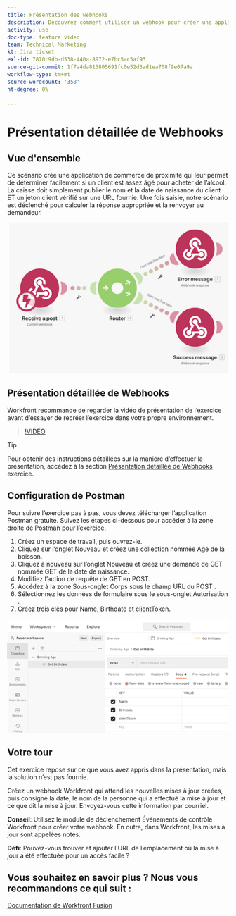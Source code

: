 ```yaml
---
title: Présentation des webhooks
description: Découvrez comment utiliser un webhook pour créer une application afin de déterminer si un client est assez âgé pour acheter de l’alcool, le tout dans [!DNL Adobe Workfront Fusion].
activity: use
doc-type: feature video
team: Technical Marketing
kt: Jira ticket
exl-id: 7870c9db-d538-440a-8972-e7bc5ac5af93
source-git-commit: 1f7a4da813805691fc0e52d3ad1ea708f9e07a9a
workflow-type: tm+mt
source-wordcount: '358'
ht-degree: 0%

---
```


# Présentation détaillée de Webhooks

## Vue d&#39;ensemble

Ce scénario crée une application de commerce de proximité qui leur permet de déterminer facilement si un client est assez âgé pour acheter de l’alcool. La caisse doit simplement publier le nom et la date de naissance du client ET un jeton client vérifié sur une URL fournie. Une fois saisie, notre scénario est déclenché pour calculer la réponse appropriée et la renvoyer au demandeur.

![Une image à l’aide du module switch](assets/beyond-basic-modules-5.png)

## Présentation détaillée de Webhooks

Workfront recommande de regarder la vidéo de présentation de l’exercice avant d’essayer de recréer l’exercice dans votre propre environnement.

>[!VIDEO](https://video.tv.adobe.com/v/335292/?quality=12)

>[!TIP]
>
>Pour obtenir des instructions détaillées sur la manière d’effectuer la présentation, accédez à la section [Présentation détaillée de Webhooks](https://experienceleague.adobe.com/docs/workfront-learn/tutorials-workfront/fusion/exercises/webhooks.html?lang=en) exercice.

## Configuration de Postman

Pour suivre l’exercice pas à pas, vous devez télécharger l’application Postman gratuite. Suivez les étapes ci-dessous pour accéder à la zone droite de Postman pour l’exercice.

1. Créez un espace de travail, puis ouvrez-le.
1. Cliquez sur l’onglet Nouveau et créez une collection nommée Age de la boisson.
1. Cliquez à nouveau sur l’onglet Nouveau et créez une demande de GET nommée GET de la date de naissance.
1. Modifiez l’action de requête de GET en POST.
1. Accédez à la zone Sous-onglet Corps sous le champ URL du POST .
1. Sélectionnez les données de formulaire sous le sous-onglet Autorisation .
1. Créez trois clés pour Name, Birthdate et clientToken.

![Une image à l’aide du module switch](assets/beyond-basic-modules-6.png)

## Votre tour

Cet exercice repose sur ce que vous avez appris dans la présentation, mais la solution n’est pas fournie.

Créez un webhook Workfront qui attend les nouvelles mises à jour créées, puis consigne la date, le nom de la personne qui a effectué la mise à jour et ce que dit la mise à jour. Envoyez-vous cette information par courriel.

**Conseil**: Utilisez le module de déclenchement Événements de contrôle Workfront pour créer votre webhook. En outre, dans Workfront, les mises à jour sont appelées notes.

**Défi**: Pouvez-vous trouver et ajouter l’URL de l’emplacement où la mise à jour a été effectuée pour un accès facile ?


## Vous souhaitez en savoir plus ? Nous vous recommandons ce qui suit :

[Documentation de Workfront Fusion](https://experienceleague.adobe.com/docs/workfront/using/adobe-workfront-fusion/workfront-fusion-2.html?lang=en)
